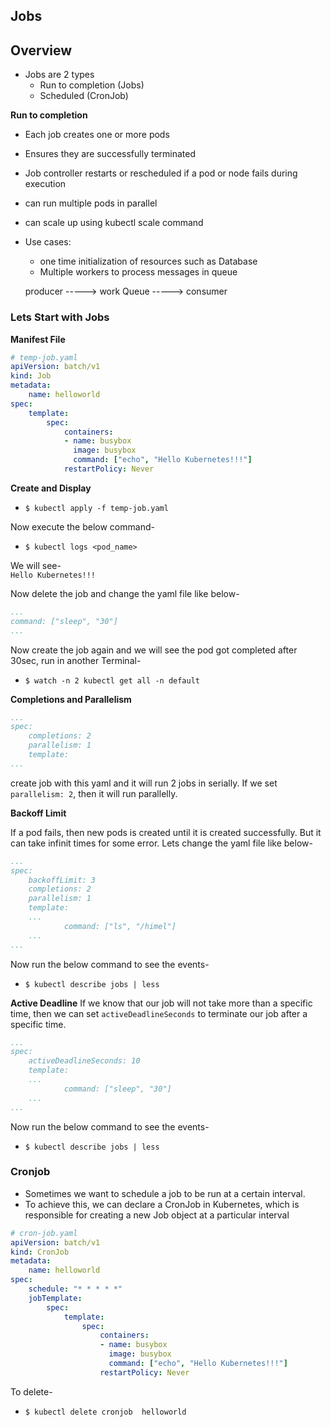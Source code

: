 ## Jobs

**Overview**
- 
- Jobs are 2 types
    - Run to completion (Jobs)
    - Scheduled (CronJob)

**Run to completion**
- Each job creates one or more pods
- Ensures they are successfully terminated
- Job controller restarts or rescheduled if a pod or node fails during execution
- can run multiple pods in parallel
- can scale up using kubectl scale command
- Use cases:
    - one time initialization of resources such as Database
    - Multiple workers to process messages in queue
    
    producer -----> work Queue -----> consumer

### Lets Start with Jobs
**Manifest File**
```yaml
# temp-job.yaml
apiVersion: batch/v1
kind: Job
metadata:
    name: helloworld
spec:
    template:
        spec:
            containers:
            - name: busybox
              image: busybox
              command: ["echo", "Hello Kubernetes!!!"]
            restartPolicy: Never
```

**Create and Display**
- `$ kubectl apply -f temp-job.yaml`

Now execute the below command-
- `$ kubectl logs <pod_name>`

We will see-
<br>`Hello Kubernetes!!!`

Now delete the job and change the yaml file like below-
```yaml
...
command: ["sleep", "30"]
...
```
Now create the job again and we will see the pod got completed after 30sec, run in another Terminal-
- `$ watch -n 2 kubectl get all -n default`


**Completions and Parallelism**
```yaml
...
spec:
    completions: 2
    parallelism: 1
    template:
...
```
create job with this yaml and it will run 2 jobs in serially. If we set `parallelism: 2`, then it will run parallelly.

**Backoff Limit**

If a pod fails, then new pods is created until it is created successfully. But it can take infinit times for some error. Lets change the yaml file like below-

```yaml
...
spec:
    backoffLimit: 3
    completions: 2
    parallelism: 1
    template:
    ...
            command: ["ls", "/himel"]
    ...
...
```
Now run the below command to see the events-
- `$ kubectl describe jobs | less`

**Active Deadline**
If we know that our job will not take more than a specific time, then we can set `activeDeadlineSeconds` to terminate our job after a specific time.

```yaml
...
spec:
    activeDeadlineSeconds: 10
    template:
    ...
            command: ["sleep", "30"]
    ...
...
```

Now run the below command to see the events-
- `$ kubectl describe jobs | less`

### Cronjob
- Sometimes we want to schedule a job to be run at a certain interval.
- To achieve this, we can declare a CronJob in Kubernetes, which is responsible for creating a new Job object at a particular interval
```yaml
# cron-job.yaml
apiVersion: batch/v1
kind: CronJob
metadata:
    name: helloworld
spec:
    schedule: "* * * * *"
    jobTemplate:
        spec:
            template:
                spec:
                    containers:
                    - name: busybox
                      image: busybox
                      command: ["echo", "Hello Kubernetes!!!"]
                    restartPolicy: Never
```
To delete-
- `$ kubectl delete cronjob  helloworld`